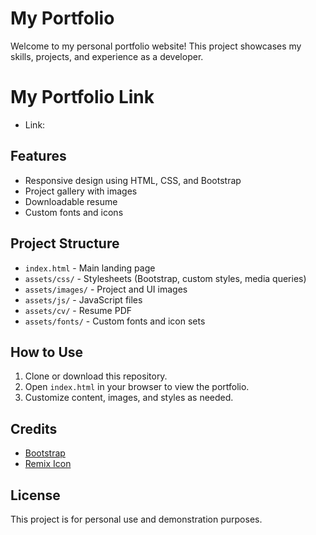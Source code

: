 # My Portfolio

Welcome to my personal portfolio website! This project showcases my skills, projects, and experience as a developer.

# My Portfolio Link
- Link: 

## Features
- Responsive design using HTML, CSS, and Bootstrap
- Project gallery with images
- Downloadable resume
- Custom fonts and icons

## Project Structure
- `index.html` - Main landing page
- `assets/css/` - Stylesheets (Bootstrap, custom styles, media queries)
- `assets/images/` - Project and UI images
- `assets/js/` - JavaScript files
- `assets/cv/` - Resume PDF
- `assets/fonts/` - Custom fonts and icon sets

## How to Use
1. Clone or download this repository.
2. Open `index.html` in your browser to view the portfolio.
3. Customize content, images, and styles as needed.

## Credits
- [Bootstrap](https://getbootstrap.com/)
- [Remix Icon](https://remixicon.com/)

## License
This project is for personal use and demonstration purposes.